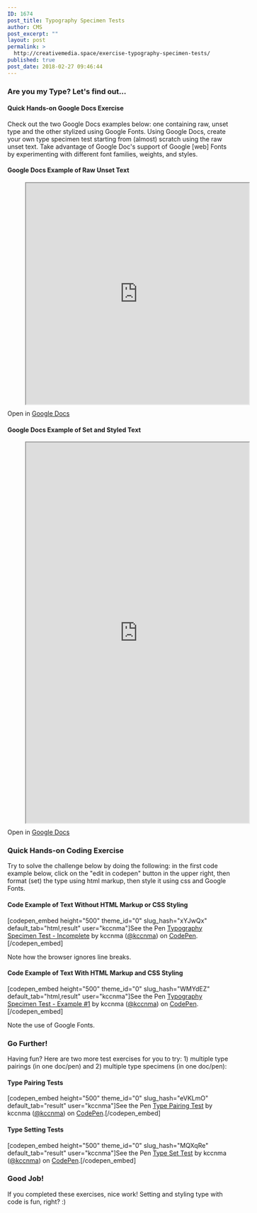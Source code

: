 ```yaml
---
ID: 1674
post_title: Typography Specimen Tests
author: CMS
post_excerpt: ""
layout: post
permalink: >
  http://creativemedia.space/exercise-typography-specimen-tests/
published: true
post_date: 2018-02-27 09:46:44
---
```

<!-- wp:heading {"level":3} -->
<h3>Are you my Type? Let's find out...</h3>
<!-- /wp:heading -->

<!-- wp:heading {"level":4} -->
<h4>Quick Hands-on Google Docs Exercise</h4>
<!-- /wp:heading -->

<!-- wp:paragraph -->
<p>Check out the two Google Docs examples below: one containing raw, unset type and the other stylized using Google Fonts. Using Google Docs, create your own type specimen test starting from (almost) scratch using the raw unset text. Take advantage of Google Doc's support of Google [web] Fonts by experimenting with different font families, weights, and styles.</p>
<!-- /wp:paragraph -->

<!-- wp:heading {"level":4} -->
<h4>Google Docs Example of Raw Unset Text</h4>
<!-- /wp:heading -->

<!-- wp:html -->
<figure style="width: 100%; height: 500px;"><iframe style="width: 100%; height: 100%;" src="https://docs.google.com/document/d/e/2PACX-1vTuys48fSBAies6ZnLIxLAwsCOsdWdShqIAE2YBO1n31Xm5QrWLpD4TT0b-fEy9dBLPQKc5yg6xZID2/pub?embedded=true"></iframe></figure>
<!-- /wp:html -->

<!-- wp:paragraph -->
<p>Open in <a href="https://docs.google.com/document/d/1iNKHAQgsNKlSV0ecYR0wWc2U_iS0fsOEiMzIuGivLFo/edit?usp=sharing">Google Docs</a></p>
<!-- /wp:paragraph -->

<!-- wp:heading {"level":4} -->
<h4>Google Docs Example of Set and Styled Text</h4>
<!-- /wp:heading -->

<!-- wp:html -->
<figure style="width: 100%; height: 860px;"><iframe style="width: 100%; height: 100%;" src="https://docs.google.com/document/d/e/2PACX-1vQLlSdqsO4sfSNA0fkyhO1F3tNGNR_TtcDYjbYKfbIlAn9mMvojOs65a1wFPSdHCyLo_G6Wvze-gWX9/pub?embedded=true"></iframe></figure>
<!-- /wp:html -->

<!-- wp:paragraph -->
<p>Open in <a href="https://docs.google.com/document/d/1LZQzkJOEvURk3ErFyRIs-fgjBeQMXNb4Cey1NsKCYjU/edit?usp=sharing">Google Docs</a></p>
<!-- /wp:paragraph -->

<!-- wp:heading {"level":3} -->
<h3>Quick Hands-on Coding Exercise</h3>
<!-- /wp:heading -->

<!-- wp:paragraph -->
<p>Try to solve the challenge below by doing the following: in the first code example below, click on the "edit in codepen" button in the upper right, then format (set) the type using html markup, then style it using css and Google Fonts.</p>
<!-- /wp:paragraph -->

<!-- wp:heading {"level":4} -->
<h4>Code Example of Text Without HTML Markup or CSS Styling</h4>
<!-- /wp:heading -->

<!-- wp:shortcode -->
[codepen_embed height="500" theme_id="0" slug_hash="xYJwQx" default_tab="html,result" user="kccnma"]See the Pen <a href="https://codepen.io/kccnma/pen/xYJwQx/">Typography Specimen Test - Incomplete</a> by kccnma (<a href="https://codepen.io/kccnma">@kccnma</a>) on <a href="https://codepen.io">CodePen</a>.[/codepen_embed]
<!-- /wp:shortcode -->

<!-- wp:paragraph -->
<p>Note how the browser ignores line breaks.</p>
<!-- /wp:paragraph -->

<!-- wp:heading {"level":4} -->
<h4>Code Example of Text With HTML Markup and CSS Styling</h4>
<!-- /wp:heading -->

<!-- wp:shortcode -->
[codepen_embed height="500" theme_id="0" slug_hash="WMYdEZ" default_tab="html,result" user="kccnma"]See the Pen <a href="https://codepen.io/kccnma/pen/WMYdEZ/">Typography Specimen Test - Example #1</a> by kccnma (<a href="https://codepen.io/kccnma">@kccnma</a>) on <a href="https://codepen.io">CodePen</a>.[/codepen_embed]
<!-- /wp:shortcode -->

<!-- wp:paragraph -->
<p>Note the use of Google Fonts.</p>
<!-- /wp:paragraph -->

<!-- wp:heading {"level":3} -->
<h3>Go Further!</h3>
<!-- /wp:heading -->

<!-- wp:paragraph -->
<p>Having fun? Here are two more test exercises for you to try: 1) multiple type pairings (in one doc/pen) and 2) multiple type specimens (in one doc/pen):</p>
<!-- /wp:paragraph -->

<!-- wp:heading {"level":4} -->
<h4>Type Pairing Tests</h4>
<!-- /wp:heading -->

<!-- wp:shortcode -->
[codepen_embed height="500" theme_id="0" slug_hash="eVKLmO" default_tab="result" user="kccnma"]See the Pen <a href="https://codepen.io/kccnma/pen/eVKLmO/">Type Pairing Test</a> by kccnma (<a href="https://codepen.io/kccnma">@kccnma</a>) on <a href="https://codepen.io">CodePen</a>.[/codepen_embed]
<!-- /wp:shortcode -->

<!-- wp:heading {"level":4} -->
<h4>Type Setting Tests</h4>
<!-- /wp:heading -->

<!-- wp:shortcode -->
[codepen_embed height="500" theme_id="0" slug_hash="MQXqRe" default_tab="result" user="kccnma"]See the Pen <a href="https://codepen.io/kccnma/pen/MQXqRe/">Type Set Test</a> by kccnma (<a href="https://codepen.io/kccnma">@kccnma</a>) on <a href="https://codepen.io">CodePen</a>.[/codepen_embed]
<!-- /wp:shortcode -->

<!-- wp:heading {"level":3} -->
<h3>Good Job!</h3>
<!-- /wp:heading -->

<!-- wp:paragraph -->
<p>If you completed these exercises, nice work! Setting and styling type with code is fun, right? :)</p>
<!-- /wp:paragraph -->